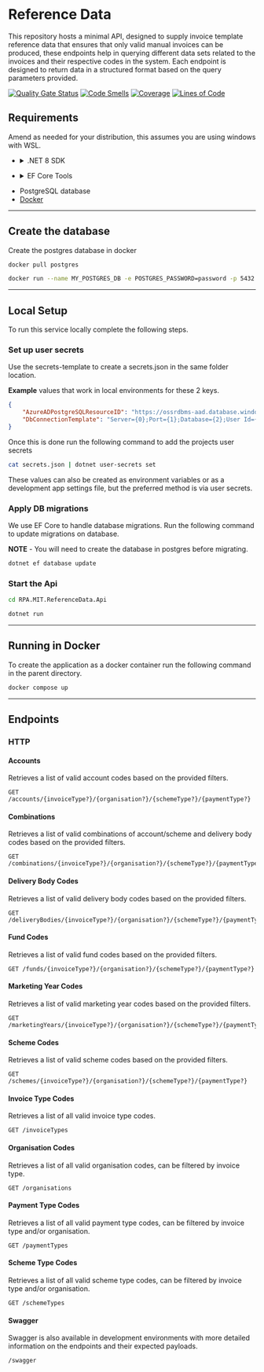 # Reference Data

This repository hosts a minimal API, designed to supply invoice template reference data that ensures that only valid manual invoices can be produced, these endpoints help in querying different data sets related to the invoices and their respective codes in the system. Each endpoint is designed to return data in a structured format based on the query parameters provided.

[![Quality Gate Status](https://sonarcloud.io/api/project_badges/measure?project=rpa-mit-reference-data&metric=alert_status)](https://sonarcloud.io/summary/new_code?id=rpa-mit-reference-data) [![Code Smells](https://sonarcloud.io/api/project_badges/measure?project=rpa-mit-reference-data&metric=code_smells)](https://sonarcloud.io/summary/new_code?id=rpa-mit-reference-data) [![Coverage](https://sonarcloud.io/api/project_badges/measure?project=rpa-mit-reference-data&metric=coverage)](https://sonarcloud.io/summary/new_code?id=rpa-mit-reference-data) [![Lines of Code](https://sonarcloud.io/api/project_badges/measure?project=rpa-mit-reference-data&metric=ncloc)](https://sonarcloud.io/summary/new_code?id=rpa-mit-reference-data)
## Requirements

Amend as needed for your distribution, this assumes you are using windows with WSL.

- <details>
    <summary> .NET 8 SDK </summary>
    
    #### Basic instructions for installing the .NET 8 SDK on a debian based system.
  
    Amend as needed for your distribution.

    ```bash
    wget https://packages.microsoft.com/config/debian/12/packages-microsoft-prod.deb -O packages-microsoft-prod.deb
    sudo dpkg -i packages-microsoft-prod.deb
    sudo apt-get update && sudo apt-get install -y dotnet-sdk-8.0
    ```
</details>

- <details>
    <summary> EF Core Tools </summary>
    
    ```bash
    dotnet tool install --global dotnet-ef
    ```
</details>

-  PostgreSQL database
-  [Docker](https://docs.docker.com/desktop/install/linux-install/)
---
## Create the database

Create the postgres database in docker

```bash
docker pull postgres
```

```bash
docker run --name MY_POSTGRES_DB -e POSTGRES_PASSWORD=password -p 5432:5432 -d postgres
```

---
## Local Setup

To run this service locally complete the following steps.
### Set up user secrets

Use the secrets-template to create a secrets.json in the same folder location.

**Example** values that work in local environments for these 2 keys.

```json
{
    "AzureADPostgreSQLResourceID": "https://ossrdbms-aad.database.windows.net/.default",
    "DbConnectionTemplate": "Server={0};Port={1};Database={2};User Id={3};Password={4};"
}
```

Once this is done run the following command to add the projects user secrets

```bash
cat secrets.json | dotnet user-secrets set
```

These values can also be created as environment variables or as a development app settings file, but the preferred method is via user secrets.

### Apply DB migrations

We use EF Core to handle database migrations. Run the following command to update migrations on database.

**NOTE** - You will need to create the database in postgres before migrating.

```bash
dotnet ef database update
```

### Start the Api

```bash
cd RPA.MIT.ReferenceData.Api
```

```bash
dotnet run
```


---
## Running in Docker

To create the application as a docker container run the following command in the parent directory.

```bash
docker compose up
```

---
## Endpoints

### HTTP

#### Accounts
Retrieves a list of valid account codes based on the provided filters.
```http
GET /accounts/{invoiceType?}/{organisation?}/{schemeType?}/{paymentType?}
```

#### Combinations
Retrieves a list of valid combinations of account/scheme and delivery body codes based on the provided filters.
```http
GET /combinations/{invoiceType?}/{organisation?}/{schemeType?}/{paymentType?}
```

#### Delivery Body Codes
Retrieves a list of valid delivery body codes based on the provided filters.
```http
GET /deliveryBodies/{invoiceType?}/{organisation?}/{schemeType?}/{paymentType?}
```

#### Fund Codes
Retrieves a list of valid fund codes based on the provided filters.
```http
GET /funds/{invoiceType?}/{organisation?}/{schemeType?}/{paymentType?}
```

#### Marketing Year Codes
Retrieves a list of valid marketing year codes based on the provided filters.
```http
GET /marketingYears/{invoiceType?}/{organisation?}/{schemeType?}/{paymentType?}
```

#### Scheme Codes
Retrieves a list of valid scheme codes based on the provided filters.
```http
GET /schemes/{invoiceType?}/{organisation?}/{schemeType?}/{paymentType?}
```

#### Invoice Type Codes
Retrieves a list of all valid invoice type codes.
```http
GET /invoiceTypes
```

#### Organisation Codes
Retrieves a list of all valid organisation codes, can be filtered by invoice type.
```http
GET /organisations
```

#### Payment Type Codes
Retrieves a list of all valid payment type codes, can be filtered by invoice type and/or organisation.
```http
GET /paymentTypes
```

#### Scheme Type Codes
Retrieves a list of all valid scheme type codes, can be filtered by invoice type and/or organisation.
```http
GET /schemeTypes
```

#### Swagger

Swagger is also available in development environments with more detailed information on the endpoints and their expected payloads.
```http
/swagger
```

